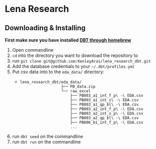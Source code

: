 # Lena Research

## Downloading & Installing

**First make sure you have installed [DBT through homebrew](https://docs.getdbt.com/dbt-cli/installation#homebrew)**

1. Open commandline
2. `cd` into the directory you want to download the repository to
3. run `git clone git@github.com:KenleyArai/lena_research_dbt.git`
4. Add the database credentials to your `~/.dbt/profiles.yml`
5. Put csv data into to the `eda_data/` directory:
   *  ```shell
      lena_research_dbt/eda_data/
                        ├── PB_data.zip
                        └── raw_excel
                            ├── PB003_a1_int_f_p\ -\ EDA.csv
                            ├── PB003_a1_int_s\ -\ EDA.csv
                            ├── PB003_a1_qp_bl\ -\ EDA.csv
                            ├── PB003_a2_int_f_p\ -\ EDA.csv
                            ├── PB003_a2_int_s_p\ -\ EDA.csv
                            ├── PB003_a2_qp_bl\ -\ EDA.csv
                            ├── PB006_b1_int_f_p\ -\ EDA.csv
                            ...
        ```
6. run `dbt seed` on the commandline
7. run `dbt run` on the commandline
